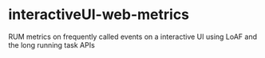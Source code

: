 # interactiveUI-web-metrics
RUM metrics on frequently called events on a interactive UI using LoAF and the long running task APIs
